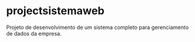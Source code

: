 # projectsistemaweb
Projeto de desenvolvimento de um sistema completo para gerenciamento de dados da empresa.
